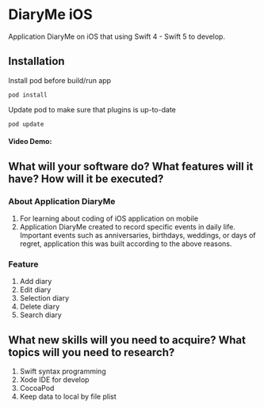 # DiaryMe iOS
Application DiaryMe on iOS that using Swift 4 - Swift 5 to develop.

## Installation
Install pod before build/run app
```
pod install
```

Update pod to make sure that plugins is up-to-date
```
pod update
```
#### Video Demo:  

## What will your software do? What features will it have? How will it be executed?

### About Application DiaryMe
1. For learning about coding of iOS application on mobile 
2. Application DiaryMe  created to record specific events in daily life. Important events such as anniversaries, birthdays, weddings, or days of regret, application this was built according to the above reasons.

### Feature 
1. Add diary 
2. Edit diary
3. Selection diary
4. Delete  diary
5. Search diary 

## What new skills will you need to acquire? What topics will you need to research?

1. Swift syntax programming 
2. Xode IDE for develop 
3. CocoaPod
4. Keep data to local by file plist



